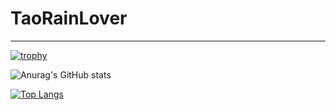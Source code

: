# TaoRainLover
---
[![trophy](https://github-profile-trophy.vercel.app/?username=TaoRainLover&theme=onedark)](https://github.com/ryo-ma/github-profile-trophy)

![Anurag's GitHub stats](https://github-readme-stats.vercel.app/api?username=TaoRainLover&count_private=true&show_icons=true&theme=onedark)


[![Top Langs](https://github-readme-stats.vercel.app/api/top-langs/?username=TaoRainLover&layout=compact&count_private=true)](https://github.com/anuraghazra/github-readme-stats)
